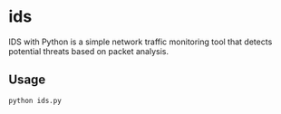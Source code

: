 # ids
IDS with Python is a simple network traffic monitoring tool that detects potential threats based on packet analysis.

## Usage
```
python ids.py
```
